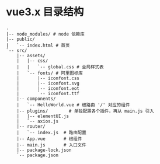 # vue3.x 目录结构

    .
    |-- node_modules/ # node 依赖库
    |-- public/
    |   `-- index.html # 首页
    `-- src/
        |-- assets/
        |   |-- css/
        |   |   `-- global.css # 全局样式表
        |   `-- fonts/ # 阿里图标库
        |       |-- iconfont.css
        |       |-- iconfont.svg
        |       |-- iconfont.eot
        |       `-- iconfont.ttf
        |-- components/
        |   `-- HelloWorld.vue # 根路由 '/' 对应的组件
        |-- plugins/        # 单独配置各个插件，再从 main.js 引入
        |   |-- elementUI.js
        |   `-- axios.js
        |-- router/
        |   `-- index.js  # 路由配置
        |-- App.vue       # 根组件
        |-- main.js       # 入口文件
        |-- package-lock.json
        `-- package.json
